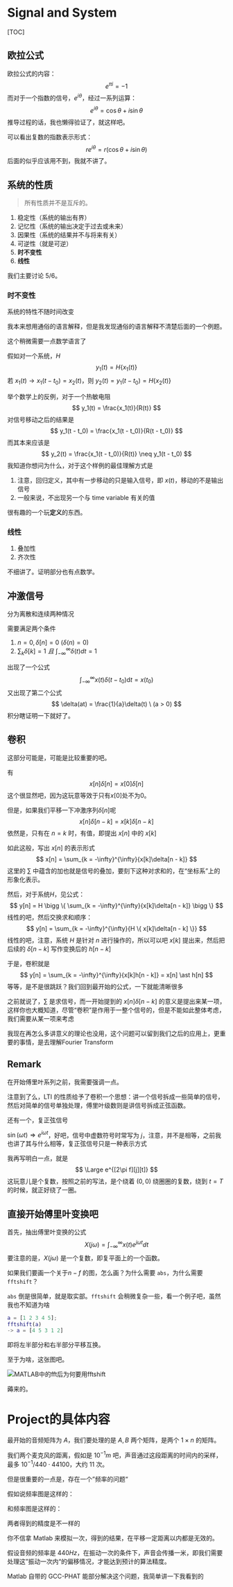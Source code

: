 # Signal and System

[TOC]

## 欧拉公式

欧拉公式的内容：
$$
e^{\pi i} = -1
$$
而对于一个指数的信号，$e^{i\theta}$，经过一系列运算：
$$
e^{i\theta} = \cos \theta + i\sin \theta
$$
推导过程的话，我也懒得验证了，就这样吧。

可以看出复数的指数表示形式：
$$
re^{i\theta} = r(\cos \theta + i\sin\theta)
$$
后面的似乎应该用不到，我就不讲了。

## 系统的性质

> 所有性质并不是互斥的。

1. 稳定性（系统的输出有界）
2. 记忆性（系统的输出决定于过去或未来）
3. 因果性（系统的结果并不与将来有关）
4. 可逆性（就是可逆）
5. **时不变性**
6. **线性**

我们主要讨论 5/6。

### 时不变性

系统的特性不随时间改变

我本来想用通俗的语言解释，但是我发现通俗的语言解释不清楚后面的一个例题。

这个稍微需要一点数学语言了

假如对一个系统，$H$
$$
y_1(t) = H\{x_1(t)\}
$$
若 $x_1(t) \rightarrow x_1(t - t_0) = x_2(t)$，则 $y_2(t) = y_1(t - t_0) = H\{x_2(t)\}$

举个数学上的反例，对于一个热敏电阻
$$
y_1(t) = \frac{x_1(t)}{R(t)}
$$
对信号移动之后的结果是
$$
y_1(t - t_0) = \frac{x_1(t - t_0)}{R(t - t_0)}
$$
而其本来应该是
$$
y_2(t) = \frac{x_1(t - t_0)}{R(t)} \neq y_1(t - t_0)
$$
我知道你想问为什么，对于这个样例的最佳理解方式是

1. 注意，回归定义，其中有一步移动的只是输入信号，即 $x(t)$，移动的不是输出信号
2. 一般来说，不出现另一个与 time variable 有关的值

很有趣的一个玩**定义**的东西。

### 线性

1. 叠加性
2. 齐次性

不细讲了。证明部分也有点数学。

## 冲激信号

分为离散和连续两种情况

需要满足两个条件

1. $n = 0,\delta[n] = 0 \ (\delta(n) = 0)$
2. $\displaystyle\sum_k{\delta[k] = 1} \ 且 \ \displaystyle\int_{-\infty}^{\infty}{\delta(t) dt} = 1$

出现了一个公式
$$
\int_{-\infty}^{\infty}{x(t)\delta(t - t_0)} \mathrm{d}t = x(t_0)
$$
又出现了第二个公式
$$
\delta(at) = \frac{1}{a}\delta(t) \ (a > 0)
$$
积分瞎证明一下就好了。

## 卷积

这部分可能是，可能是比较重要的吧。

有
$$
x[n]\delta[n] = x[0]\delta[n]
$$
这个很显然吧，因为这玩意等效于只有$x[0]$处不为0。

但是，如果我们平移一下冲激序列$\delta[n]$呢
$$
x[n] \delta[n - k] = x[k] \delta[n - k]
$$
依然是，只有在 $n = k$ 时，有值，即提出 $x[n]$ 中的 $x[k]$

如此这般，写出 $x[n]$ 的表示形式
$$
x[n] = \sum_{k = -\infty}^{\infty}{x[k]\delta[n - k]}
$$
这里的 $\sum$ 中蕴含的加也就是信号的叠加，要刻下这种对求和的，在“坐标系”上的形象化表示。

然后，对于系统$H$，见公式：
$$
y[n] = H \bigg \{ \sum_{k = -\infty}^{\infty}{x[k]\delta[n - k]} \bigg \}
$$
线性的吧，然后交换求和顺序：
$$
y[n] = \sum_{k = -\infty}^{\infty}{H \{ x[k]\delta[n - k] \}}
$$
线性的吧，注意，系统 $H$ 是针对 $n$ 进行操作的，所以可以吧 $x[k]$ 提出来，然后把后续的 $\delta{[n - k]}$ 写作变换后的 $h[n - k]$

于是，卷积就是
$$
y[n] = \sum_{k = -\infty}^{\infty}{x[k]h[n - k]} = x[n] \ast h[n]
$$
等等，是不是很跳跃？我们回到最开始的公式，一下就能清晰很多

之前就说了，$\sum$ 是求信号，而一开始提到的 $x[n]\delta[n - k]$ 的意义是提出来某一项，这样你也大概知道，尽管“卷积”是作用于一整个信号的，但是不能如此整体考虑，我们需要从某一项来考虑

我现在再怎么多讲意义的理论也没用，这个问题可以留到我们之后的应用上，更重要的事情，是去理解Fourier Transform

## Remark

在开始傅里叶系列之前，我需要强调一点。

注意到了么，LTI 的性质给予了卷积一个思想：讲一个信号拆成一些简单的信号，然后对简单的信号单独处理，傅里叶级数则是讲信号拆成正弦函数。



还有一个，复正弦信号

$\sin(\omega t) \Rightarrow e^{i \omega t}$，好吧，信号中虚数符号时常写为 $j$，注意，并不是相等，之前我也讲了其与什么相等，复正弦信号只是一种表示方式

我再写明白一点，就是
$$
\Large e^{[2\pi f][j][t]}
$$
这玩意儿是个复数，按照之前的写法，是个绕着 $(0, 0)$ 绕圈圈的复数，绕到 $t = T$ 的时候，就正好绕了一圈。



## 直接开始傅里叶变换吧

首先，抽出傅里叶变换的公式
$$
X(j\omega) = \int_{-\infty}^{\infty}x(t)e^{j\omega t} dt
$$
要注意的是，$X(j\omega)$ 是一个复数，即复平面上的一个函数。

如果我们要画一个关于$n-f$ 的图，怎么画？为什么需要 `abs`，为什么需要 `fftshift`？

`abs` 倒是很简单，就是取实部。`fftshift` 会稍微复杂一些，看一个例子吧，虽然我也不知道为啥

```matlab
a = [1 2 3 4 5];
fftshift(a)
-> a = [4 5 3 1 2]
```

即将左半部分和右半部分平移互换。

至于为啥，这张图吧。

![MATLAB中的fft后为何要用fftshift](http://hiphotos.baidu.com/liuzhiliangliang/pic/item/e26243cbd17df72fbf09e670.jpg)

薅来的。



# Project的具体内容

最开始的音频矩阵为 $A$，我们要处理的是 $A, B$ 两个矩阵，是两个 $1 \times n$ 的矩阵。

我们两个麦克风的距离，假如是 $10^{-1}m$ 吧，声音通过这段距离的时间内的采样，最多 $10^{-1}/440 \cdot 44100$，大约 11 次。

但是很重要的一点是，存在一个”频率的问题“

假如说频率图是这样的：



和频率图是这样的：



两者得到的精度是不一样的

你不信拿 Matlab 来模拟一次，得到的结果，在平移一定距离以内都是无效的。

假设音频的频率是 $440Hz$，在振动一次的条件下，声音会传播一米，即我们需要处理这”振动一次内“的偏移情况，才能达到预计的算法精度。

Matlab 自带的 GCC-PHAT 能部分解决这个问题，我简单讲一下我看到的



